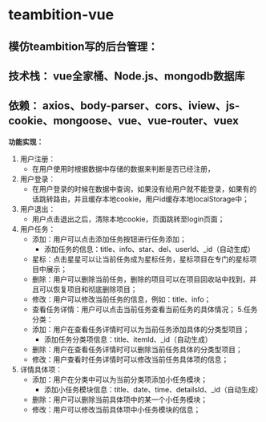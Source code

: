 # teambition-vue

## 模仿teambition写的后台管理：

**技术栈：** vue全家桶、Node.js、mongodb数据库
----------
**依赖：** axios、body-parser、cors、iview、js-cookie、mongoose、vue、vue-router、vuex
----------
**功能实现：**
1. 用户注册：
    - 在用户使用时根据数据中存储的数据来判断是否已经注册，
2. 用户登录：
     - 在用户登录的时候在数据中查询，如果没有给用户就不能登录，如果有的话跳转路由，并且缓存本地cookie，用户id缓存本地localStorage中；
3. 用户退出：
    - 用户点击退出之后，清除本地cookie，页面跳转至login页面；
4. 用户任务：
    - 添加：用户可以点击添加任务按钮进行任务添加；
      - 添加任务的信息：title、info、star、del、userId、_id（自动生成）
    - 星标：点击星星可以让当前任务成为星标任务，星标项目在专门的星标项目中展示；
    - 删除：用户可以删除当前任务，删除的项目可以在项目回收站中找到，并且可以恢复项目和彻底删除项目；
    - 修改：用户可以修改当前任务的信息，例如：title、info；
    - 查看任务详情：用户可以点击当前任务查看当前任务的具体情况；
5.任务分类：
    - 添加：用户在查看任务详情时可以为当前任务添加具体的分类型项目；
       - 添加任务分类项信息：title、itemId、_id（自动生成）
    - 删除：用户在查看任务详情时可以删除当前任务具体的分类型项目；
    - 修改：用户查看时任务详情时可以修改当前任务具体项的信息；
6. 详情具体项：
    - 添加：用户在分类中可以为当前分类项添加小任务模块；
       - 添加小任务模块信息：title、date、time、detailsId、_id（自动生成）
    - 删除：用户可以删除当前具体项中的某一个小任务模块；
    - 修改：用户可以修改当前具体项中小任务模块的信息；

